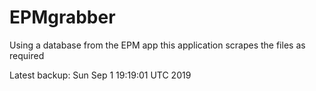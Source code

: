 # EPMgrabber
Using a database from the EPM app this application scrapes the files as required


Latest backup: Sun Sep 1 19:19:01 UTC 2019
